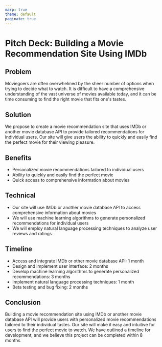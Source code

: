 ```yaml
---
marp: true
theme: default
paginate: true
---
```

# Pitch Deck: Building a Movie Recommendation Site Using IMDb

## Problem

Moviegoers are often overwhelmed by the sheer number of options when trying to decide what to watch. It is difficult to have a comprehensive understanding of the vast universe of movies available today, and it can be time consuming to find the right movie that fits one's tastes. 

## Solution

We propose to create a movie recommendation site that uses IMDb or another movie database API to provide tailored recommendations for individual users. Our site will give users the ability to quickly and easily find the perfect movie for their viewing pleasure. 

## Benefits

* Personalized movie recommendations tailored to individual users
* Ability to quickly and easily find the perfect movie
* Quick access to comprehensive information about movies

## Technical

* Our site will use IMDb or another movie database API to access comprehensive information about movies
* We will use machine learning algorithms to generate personalized recommendations for individual users
* We will employ natural language processing techniques to analyze user reviews and ratings 

## Timeline

* Access and integrate IMDb or other movie database API: 1 month
* Design and implement user interface: 2 months
* Develop machine learning algorithms to generate personalized recommendations: 3 months
* Implement natural language processing techniques: 1 month
* Beta testing and bug fixing: 2 months

## Conclusion

Building a movie recommendation site using IMDb or another movie database API will provide users with personalized movie recommendations tailored to their individual tastes. Our site will make it easy and intuitive for users to find the perfect movie to watch. We have outlined a timeline for development, and we believe this project can be completed within 8 months.
  